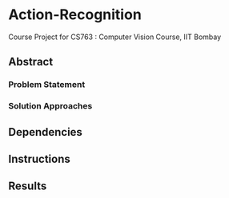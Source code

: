 # Action-Recognition
Course Project for CS763 : Computer Vision Course, IIT Bombay

## Abstract

### Problem Statement

### Solution Approaches

## Dependencies

## Instructions

## Results
